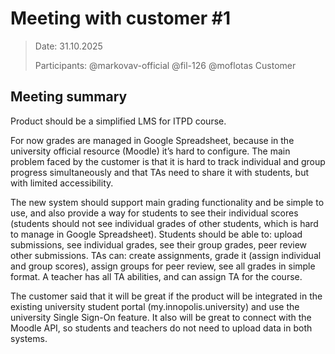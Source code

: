 # Meeting with customer \#1
> Date: 31.10.2025
>
> Participants: @markovav-official @fil-126 @moflotas Customer

## Meeting summary
Product should be a simplified LMS for ITPD course.

For now grades are managed in Google Spreadsheet, because in the university official resource (Moodle) it’s hard to configure. The main problem faced by the customer is that it is hard to track individual and group progress simultaneously and that TAs need to share it with students, but with limited accessibility.

The new system should support main grading functionality and be simple to use, and also provide a way for students to see their individual scores (students should not see individual grades of other students, which is hard to manage in Google Spreadsheet). Students should be able to: upload submissions, see individual grades, see their group grades, peer review other submissions. TAs can: create assignments, grade it (assign individual and group scores), assign groups for peer review, see all grades in simple format. A teacher has all TA abilities, and can assign TA for the course.

The customer said that it will be great if the product will be integrated in the existing university student portal (my.innopolis.university) and use the university Single Sign-On feature. It also will be great to connect with the Moodle API, so students and teachers do not need to upload data in both systems.
